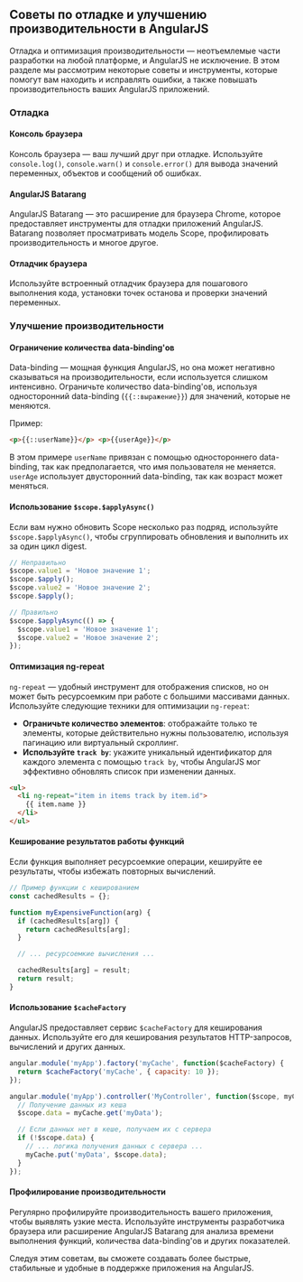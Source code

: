 ## Советы по отладке и улучшению производительности в AngularJS

Отладка и оптимизация производительности — неотъемлемые части разработки на любой платформе, и AngularJS не исключение. В этом разделе мы рассмотрим некоторые советы и инструменты, которые помогут вам находить и исправлять ошибки, а также повышать производительность ваших AngularJS приложений. 

### Отладка

#### Консоль браузера
Консоль браузера — ваш лучший друг при отладке. Используйте `console.log()`, `console.warn()` и `console.error()` для вывода значений переменных, объектов и сообщений об ошибках.

#### AngularJS Batarang
AngularJS Batarang — это расширение для браузера Chrome, которое предоставляет инструменты для отладки приложений AngularJS. Batarang позволяет просматривать модель Scope, профилировать производительность и многое другое.

#### Отладчик браузера
Используйте встроенный отладчик браузера для пошагового выполнения кода, установки точек останова и проверки значений переменных.

### Улучшение производительности

#### Ограничение количества data-binding'ов
Data-binding — мощная функция AngularJS, но она может негативно сказываться на производительности, если используется слишком интенсивно. Ограничьте количество data-binding'ов, используя односторонний data-binding (`{{::выражение}}`) для значений, которые не меняются.

Пример:

```html
<p>{{::userName}}</p> <p>{{userAge}}</p>
```

В этом примере `userName` привязан с помощью одностороннего data-binding, так как предполагается, что имя пользователя не меняется. `userAge` использует двусторонний data-binding, так как возраст может меняться.

#### Использование `$scope.$applyAsync()`
Если вам нужно обновить Scope несколько раз подряд, используйте `$scope.$applyAsync()`, чтобы сгруппировать обновления и выполнить их за один цикл digest.

```javascript
// Неправильно
$scope.value1 = 'Новое значение 1';
$scope.$apply();
$scope.value2 = 'Новое значение 2';
$scope.$apply();

// Правильно
$scope.$applyAsync(() => {
  $scope.value1 = 'Новое значение 1';
  $scope.value2 = 'Новое значение 2';
});
```

#### Оптимизация ng-repeat
`ng-repeat` — удобный инструмент для отображения списков, но он может быть ресурсоемким при работе с большими массивами данных. Используйте следующие техники для оптимизации `ng-repeat`:

- **Ограничьте количество элементов**: отображайте только те элементы, которые действительно нужны пользователю, используя пагинацию или виртуальный скроллинг.
- **Используйте `track by`**: укажите уникальный идентификатор для каждого элемента с помощью `track by`, чтобы AngularJS мог эффективно обновлять список при изменении данных.

```html
<ul>
  <li ng-repeat="item in items track by item.id">
    {{ item.name }}
  </li>
</ul>
```

#### Кеширование результатов работы функций
Если функция выполняет ресурсоемкие операции, кешируйте ее результаты, чтобы избежать повторных вычислений.

```javascript
// Пример функции с кешированием
const cachedResults = {};

function myExpensiveFunction(arg) {
  if (cachedResults[arg]) {
    return cachedResults[arg];
  }

  // ... ресурсоемкие вычисления ...

  cachedResults[arg] = result;
  return result;
}
```

#### Использование `$cacheFactory`
AngularJS предоставляет сервис `$cacheFactory` для кеширования данных. Используйте его для кеширования результатов HTTP-запросов, вычислений и других данных.

```javascript
angular.module('myApp').factory('myCache', function($cacheFactory) {
  return $cacheFactory('myCache', { capacity: 10 });
});

angular.module('myApp').controller('MyController', function($scope, myCache) {
  // Получение данных из кеша
  $scope.data = myCache.get('myData');

  // Если данных нет в кеше, получаем их с сервера
  if (!$scope.data) {
    // ... логика получения данных с сервера ...
    myCache.put('myData', $scope.data);
  }
});
```

#### Профилирование производительности
Регулярно профилируйте производительность вашего приложения, чтобы выявлять узкие места. Используйте инструменты разработчика браузера или расширение AngularJS Batarang для анализа времени выполнения функций, количества data-binding'ов и других показателей.


Следуя этим советам, вы сможете создавать более быстрые, стабильные и удобные в поддержке приложения на AngularJS. 
